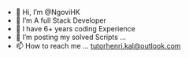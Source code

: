 - 👋 Hi, I’m @NgoviHK
- 👀 I’m A full Stack Developer
- 🌱 I have 6+ years coding Experience
- 💞️ I’m posting my solved Scripts ...
- 📫 How to reach me ... tutorhenri.kal@outlook.com
<!---
NgoviHK/NgoviHK is a ✨ special ✨ repository because its `README.md` (this file) appears on your GitHub profile.
You can click the Preview link to take a look at your changes.
--->
